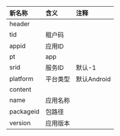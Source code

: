 |新名称|含义|注释|
|:--|:--|:--|
|header|||
|tid|租户码||
|appid|应用ID||
|pt|app||
|srid|服务ID|默认-1|
|platform|平台类型|默认Android|
|content|||
|name|应用名称||
|packageid|包路径||
|version|应用版本||
